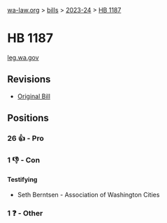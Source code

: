 [wa-law.org](/) > [bills](/bills/) > [2023-24](/bills/2023-24) > [HB 1187](/bills/2023-24/hb/1187/)

# HB 1187
[leg.wa.gov](https://app.leg.wa.gov/billsummary?BillNumber=1187&Year=2023&Initiative=false)

## Revisions
* [Original Bill](1/)

## Positions
### 26 👍 - Pro

### 1 👎 - Con
#### Testifying
* Seth  Berntsen - Association of Washington Cities 

### 1 ❓ - Other
